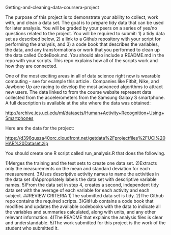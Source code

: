 Getting-and-cleaning-data-coursera-project

The purpose of this project is to demonstrate your ability to collect, work with, and clean a data set. The goal is to prepare tidy data that can be used for later analysis. You will be graded by your peers on a series of yes/no questions related to the project. You will be required to submit: 1) a tidy data set as described below, 2) a link to a Github repository with your script for performing the analysis, and 3) a code book that describes the variables, the data, and any transformations or work that you performed to clean up the data called CodeBook.md. You should also include a README.md in the repo with your scripts. This repo explains how all of the scripts work and how they are connected.

One of the most exciting areas in all of data science right now is wearable computing - see for example this article . Companies like Fitbit, Nike, and Jawbone Up are racing to develop the most advanced algorithms to attract new users. The data linked to from the course website represent data collected from the accelerometers from the Samsung Galaxy S smartphone. A full description is available at the site where the data was obtained:

http://archive.ics.uci.edu/ml/datasets/Human+Activity+Recognition+Using+Smartphones

Here are the data for the project:

https://d396qusza40orc.cloudfront.net/getdata%2Fprojectfiles%2FUCI%20HAR%20Dataset.zip

You should create one R script called run_analysis.R that does the following.

1)Merges the training and the test sets to create one data set.
2)Extracts only the measurements on the mean and standard deviation for each measurement.
3)Uses descriptive activity names to name the activities in the data set
4)Appropriately labels the data set with descriptive variable names.
5)From the data set in step 4, creates a second, independent tidy data set with the average of each variable for each activity and each subject.
##REVIEW CRITERIA
1)The submitted data set is tidy.
2)The Github repo contains the required scripts.
3)GitHub contains a code book that modifies and updates the available codebooks with the data to indicate all the variables and summaries calculated, along with units, and any other relevant information.
4)The README that explains the analysis files is clear and understandable.
5)The work submitted for this project is the work of the student who submitted it.
